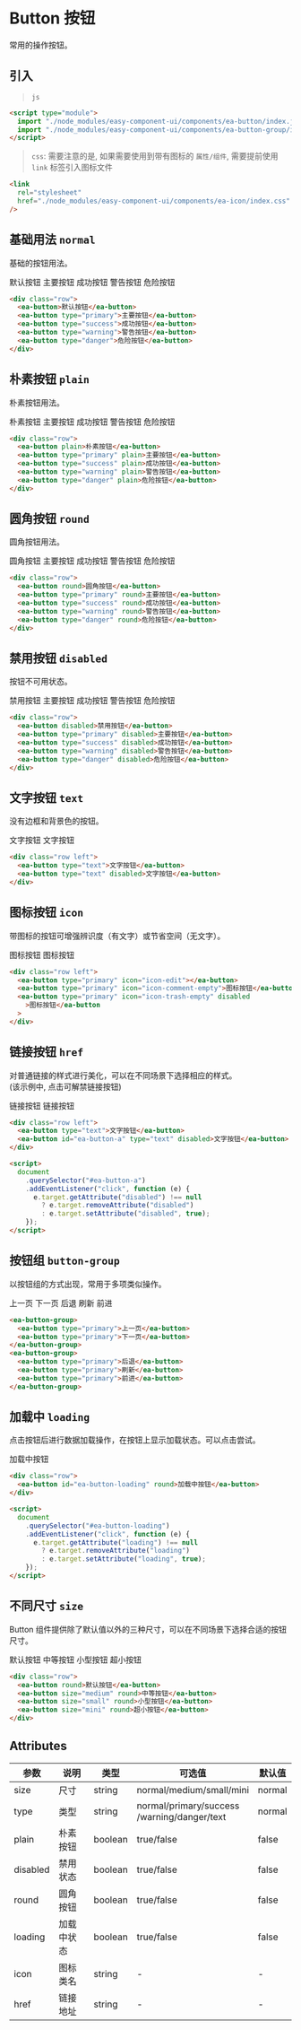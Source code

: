 <script setup>
import { onMounted, ref } from 'vue'

const btn = ref(null);

onMounted(() => {
  import('../index.js')
  import('./index.scss')

  document.querySelector("#ea-button-a").addEventListener("click", function (e) {
    e.target.getAttribute("disabled") !== null
      ? e.target.removeAttribute("disabled")
      : e.target.setAttribute("disabled", true);
  });

  document
    .querySelector("#ea-button-loading")
    .addEventListener("click", function (e) {
      e.target.getAttribute("loading") !== null
        ? e.target.removeAttribute("loading")
        : e.target.setAttribute("loading", true);
    });
})
</script>

# Button 按钮

常用的操作按钮。

## 引入

> `js`

```html
<script type="module">
  import "./node_modules/easy-component-ui/components/ea-button/index.js";
  import "./node_modules/easy-component-ui/components/ea-button-group/index.js";
</script>
```

> `css`: 需要注意的是, 如果需要使用到带有图标的 `属性/组件`, 需要提前使用 `link` 标签引入图标文件

```html
<link
  rel="stylesheet"
  href="./node_modules/easy-component-ui/components/ea-icon/index.css"
/>
```

## 基础用法 `normal`

基础的按钮用法。

<div class="row">
    <ea-button>默认按钮</ea-button>
    <ea-button type="primary">主要按钮</ea-button>
    <ea-button type="success">成功按钮</ea-button>
    <ea-button type="warning">警告按钮</ea-button>
    <ea-button type="danger">危险按钮</ea-button>
</div>

```html
<div class="row">
  <ea-button>默认按钮</ea-button>
  <ea-button type="primary">主要按钮</ea-button>
  <ea-button type="success">成功按钮</ea-button>
  <ea-button type="warning">警告按钮</ea-button>
  <ea-button type="danger">危险按钮</ea-button>
</div>
```

## 朴素按钮 `plain`

朴素按钮用法。

<div class="row">
    <ea-button plain>朴素按钮</ea-button>
    <ea-button type="primary" plain>主要按钮</ea-button>
    <ea-button type="success" plain>成功按钮</ea-button>
    <ea-button type="warning" plain>警告按钮</ea-button>
    <ea-button type="danger" plain>危险按钮</ea-button>
</div>

```html
<div class="row">
  <ea-button plain>朴素按钮</ea-button>
  <ea-button type="primary" plain>主要按钮</ea-button>
  <ea-button type="success" plain>成功按钮</ea-button>
  <ea-button type="warning" plain>警告按钮</ea-button>
  <ea-button type="danger" plain>危险按钮</ea-button>
</div>
```

## 圆角按钮 `round`

圆角按钮用法。

<div class="row">
    <ea-button round>圆角按钮</ea-button>
    <ea-button type="primary" round>主要按钮</ea-button>
    <ea-button type="success" round>成功按钮</ea-button>
    <ea-button type="warning" round>警告按钮</ea-button>
    <ea-button type="danger" round>危险按钮</ea-button>
</div>

```html
<div class="row">
  <ea-button round>圆角按钮</ea-button>
  <ea-button type="primary" round>主要按钮</ea-button>
  <ea-button type="success" round>成功按钮</ea-button>
  <ea-button type="warning" round>警告按钮</ea-button>
  <ea-button type="danger" round>危险按钮</ea-button>
</div>
```

## 禁用按钮 `disabled`

按钮不可用状态。

<div class="row">
  <ea-button disabled>禁用按钮</ea-button>
  <ea-button type="primary" disabled>主要按钮</ea-button>
  <ea-button type="success" disabled>成功按钮</ea-button>
  <ea-button type="warning" disabled>警告按钮</ea-button>
  <ea-button type="danger" disabled>危险按钮</ea-button>
</div>

```html
<div class="row">
  <ea-button disabled>禁用按钮</ea-button>
  <ea-button type="primary" disabled>主要按钮</ea-button>
  <ea-button type="success" disabled>成功按钮</ea-button>
  <ea-button type="warning" disabled>警告按钮</ea-button>
  <ea-button type="danger" disabled>危险按钮</ea-button>
</div>
```

## 文字按钮 `text`

没有边框和背景色的按钮。

<div class="row left">
  <ea-button type="text">文字按钮</ea-button>
  <ea-button type="text" disabled>文字按钮</ea-button>
</div>

```html
<div class="row left">
  <ea-button type="text">文字按钮</ea-button>
  <ea-button type="text" disabled>文字按钮</ea-button>
</div>
```

## 图标按钮 `icon`

带图标的按钮可增强辨识度（有文字）或节省空间（无文字）。

<div class="row left">
  <ea-button type="primary" icon="icon-edit"></ea-button>
  <ea-button type="primary" icon="icon-comment-empty">图标按钮</ea-button>
  <ea-button type="primary" icon="icon-trash-empty" disabled>图标按钮</ea-button>
</div>

```html
<div class="row left">
  <ea-button type="primary" icon="icon-edit"></ea-button>
  <ea-button type="primary" icon="icon-comment-empty">图标按钮</ea-button>
  <ea-button type="primary" icon="icon-trash-empty" disabled
    >图标按钮</ea-button
  >
</div>
```

## 链接按钮 `href`

对普通链接的样式进行美化，可以在不同场景下选择相应的样式。<br/> (该示例中, 点击可解禁链接按钮)

<div class="row left">
  <ea-button type="text" href="https://github.com/LuminaQAQ">链接按钮</ea-button>
  <ea-button id="ea-button-a" type="normal" href="https://github.com/LuminaQAQ" disabled>链接按钮</ea-button>
</div>

```html
<div class="row left">
  <ea-button type="text">文字按钮</ea-button>
  <ea-button id="ea-button-a" type="text" disabled>文字按钮</ea-button>
</div>

<script>
  document
    .querySelector("#ea-button-a")
    .addEventListener("click", function (e) {
      e.target.getAttribute("disabled") !== null
        ? e.target.removeAttribute("disabled")
        : e.target.setAttribute("disabled", true);
    });
</script>
```

## 按钮组 `button-group`

以按钮组的方式出现，常用于多项类似操作。

<div class="row left">
  <ea-button-group>
    <ea-button type="primary">上一页</ea-button>
    <ea-button type="primary">下一页</ea-button>
  </ea-button-group>
  <ea-button-group>
    <ea-button type="primary">后退</ea-button>
    <ea-button type="primary">刷新</ea-button>
    <ea-button type="primary">前进</ea-button>
  </ea-button-group>
</div>

```html
<ea-button-group>
  <ea-button type="primary">上一页</ea-button>
  <ea-button type="primary">下一页</ea-button>
</ea-button-group>
<ea-button-group>
  <ea-button type="primary">后退</ea-button>
  <ea-button type="primary">刷新</ea-button>
  <ea-button type="primary">前进</ea-button>
</ea-button-group>
```

## 加载中 `loading`

点击按钮后进行数据加载操作，在按钮上显示加载状态。可以点击尝试。

<div class="row left">
  <ea-button id="ea-button-loading" type="primary" loading>加载中按钮</ea-button>
</div>

```html
<div class="row">
  <ea-button id="ea-button-loading" round>加载中按钮</ea-button>
</div>

<script>
  document
    .querySelector("#ea-button-loading")
    .addEventListener("click", function (e) {
      e.target.getAttribute("loading") !== null
        ? e.target.removeAttribute("loading")
        : e.target.setAttribute("loading", true);
    });
</script>
```

## 不同尺寸 `size`

Button 组件提供除了默认值以外的三种尺寸，可以在不同场景下选择合适的按钮尺寸。

<div class="row">
  <ea-button round>默认按钮</ea-button>
  <ea-button size="medium" round>中等按钮</ea-button>
  <ea-button size="small" round>小型按钮</ea-button>
  <ea-button size="mini" round>超小按钮</ea-button>
</div>

```html
<div class="row">
  <ea-button round>默认按钮</ea-button>
  <ea-button size="medium" round>中等按钮</ea-button>
  <ea-button size="small" round>小型按钮</ea-button>
  <ea-button size="mini" round>超小按钮</ea-button>
</div>
```

## Attributes

| 参数     | 说明       | 类型    | 可选值                                           | 默认值 |
| -------- | ---------- | ------- | ------------------------------------------------ | ------ |
| size     | 尺寸       | string  | normal/medium/small/mini                         | normal |
| type     | 类型       | string  | normal/primary/success <br> /warning/danger/text | normal |
| plain    | 朴素按钮   | boolean | true/false                                       | false  |
| disabled | 禁用状态   | boolean | true/false                                       | false  |
| round    | 圆角按钮   | boolean | true/false                                       | false  |
| loading  | 加载中状态 | boolean | true/false                                       | false  |
| icon     | 图标类名   | string  | -                                                | -      |
| href     | 链接地址   | string  | -                                                | -      |
